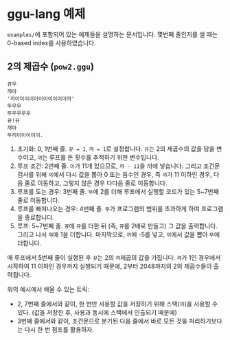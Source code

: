 # ggu-lang 예제
`examples/`에 포함되어 있는 예제들을 설명하는 문서입니다. 몇번째 줄인지를 셀 때는 0-based index를 사용하였습니다.

## 2의 제곱수 (`pow2.ggu`)
```
뀨우
꺄아
'끼이이이이이이이이이이이꺄'
뚜우우
뚜우우우우
뀨!뀨
꺄아
뚜끼이이이이이.
```
1. 초기화: 0, 1번째 줄. `뀨 = 1`, `꺄 = 1`로 설정합니다. `뀨`는 2의 제곱수의 값을 담을 변수이고, `꺄`는 루프를 돈 횟수를 추적하기 위한 변수입니다.
1. 루프 조건: 2번째 줄. `이`가 11개 있으므로, `꺄 - 11`을 끼에 넣습니다. 그리고 조건문 검사를 위해 `끼`에서 다시 값을 뽑아 0 또는 음수인 경우, 즉 `꺄`가 11 이하인 경우, 다음 줄로 이동하고, 그렇지 않은 경우 다다음 줄로 이동합니다.
1. 루프를 도는 경우: 3번째 줄. `뚜`에 2를 더해 루프에서 실행할 코드가 있는 5~7번째 줄로 이동합니다.
1. 루프를 빠져나오는 경우: 4번째 줄. `뚜`가 프로그램의 범위를 초과하게 하여 프로그램을 종료합니다.
1. 루프: 5~7번째 줄. `뀨`에 `뀨`를 더한 뒤 (즉, `뀨`를 2배로 만들고) 그 값을 출력합니다. 그리고 나서 `꺄`에 1을 더합니다. 마지막으로, `끼`에 -5를 넣고, `끼`에서 값을 뽑아 `뚜`에 더합니다.

매 루프에서 5번째 줄이 실행된 후 `뀨`는 2의 `꺄`제곱의 값을 가집니다. `꺄`가 1인 경우에서 시작하여 11 이하인 경우까지 실행되기 때문에, 2부터 2048까지의 2의 제곱수들이 출력됩니다.

위의 예시에서 배울 수 있는 트릭:
- 2, 7번째 줄에서와 같이, 한 번만 사용할 값을 저장하기 위해 스택(`끼`)을 사용할 수 있다. (값을 저장한 후, 사용과 동시에 스택에서 인출되기 때문에)
- 3번째 줄에서와 같이, 조건문으로 분기된 다음 줄에서 바로 모든 것을 처리하기보다는 다시 한 번 점프를 활용하자.
